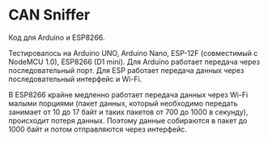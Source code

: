 # CAN Sniffer
Код для Arduino и ESP8266.

Тестировалось на Arduino UNO, Arduino Nano, ESP-12F (совместимый с NodeMCU 1.0), ESP8266 (D1 mini). Для Arduino работает передача через последовательный порт. Для ESP работает передача данных через последовательный интерфейс и Wi-Fi.

В ESP8266 крайне медленно работает передача данных через Wi-Fi малыми порциями (пакет данных, который необходимо передать занимает от 10 до 17 байт и таких пакетов от 700 до 1000 в секунду), происходит потеря данных. Поэтому данные собираются в пакет до 1000 байт и потом отправляются через интерфейс.
